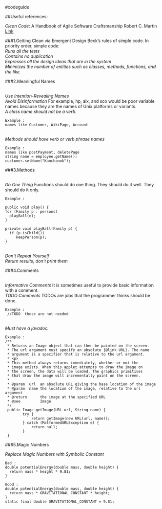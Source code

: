 #codeguide

##Useful references:

*Clean Code*: A Handbook of Agile Software Craftsmanship Robert C. Martin
[Link](http://ricardogeek.com/docs/clean_code.pdf)

###1.Getting Clean via Emergent Design
Beck’s rules of simple code. In priority order, simple code: 
<br>*Runs all the tests* 
<br>*Contains no duplication* 
<br>*Expresses all the design ideas that are in the system* 
<br>*Minimizes the number of entities such as classes, methods, functions, and the like.*

###2.Meaningful Names

<br>*Use Intention-Revealing Names*
<br>*Avoid Disinformation* For example, hp, aix, and sco would be poor variable names because they are the names of Unix platforms or variants. 
<br>*A class name should not be a verb.*
```
Example :
names like Customer, WikiPage, Account
 ``` 
<br>*Methods should have verb or verb phrase names*
```
Example :
names like postPayment, deletePage 
string name = employee.getName(); 
customer.setName("Kanchanok");
``` 


###3.Methods

<br>*Do One Thing*  Functions should do one thing. They should do it well. They should do it only.
```
Example :

public void play() { 
for (Family p : persons) 
  playBall(e); 
} 

private void playBall(Family p) { 
  if (p.isChild()) 
     keepPerson(p); 
}  
```
<br>*Don’t Repeat Yourself*
<br>*Return results, don't print them*

###4.Comments

<br>*Informative Comments* It is sometimes useful to provide basic information with a comment. 
<br>*TODO Comments* TODOs are jobs that the programmer thinks should be done.
```
Example :
 //TODO  these are not needed 
 ```
<br>*Must have a javadoc.*
```
Example :
/**
 * Returns an Image object that can then be painted on the screen. 
 * The url argument must specify an absolute {@link URL}. The name
 * argument is a specifier that is relative to the url argument. 
 * <p>
 * This method always returns immediately, whether or not the 
 * image exists. When this applet attempts to draw the image on
 * the screen, the data will be loaded. The graphics primitives 
 * that draw the image will incrementally paint on the screen. 
 *
 * @param  url  an absolute URL giving the base location of the image
 * @param  name the location of the image, relative to the url argument
 * @return      the image at the specified URL
 * @see         Image
 */
 public Image getImage(URL url, String name) {
        try {
            return getImage(new URL(url, name));
        } catch (MalformedURLException e) {
            return null;
        }
 }
```

###5.Magic Numbers 

*Replace Magic Numbers with Symbolic Constant*
```
Bad :
double potentialEnergy(double mass, double height) {
  return mass * height * 9.81;
}

Good :
double potentialEnergy(double mass, double height) {
  return mass * GRAVITATIONAL_CONSTANT * height;
}
static final double GRAVITATIONAL_CONSTANT = 9.81;
```


